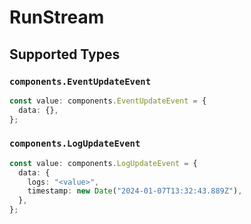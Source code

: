 # RunStream


## Supported Types

### `components.EventUpdateEvent`

```typescript
const value: components.EventUpdateEvent = {
  data: {},
};
```

### `components.LogUpdateEvent`

```typescript
const value: components.LogUpdateEvent = {
  data: {
    logs: "<value>",
    timestamp: new Date("2024-01-07T13:32:43.889Z"),
  },
};
```

